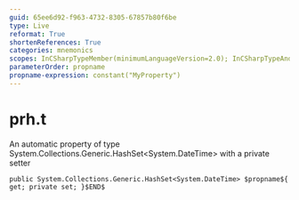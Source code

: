 ```yaml
---
guid: 65ee6d92-f963-4732-8305-67857b80f6be
type: Live
reformat: True
shortenReferences: True
categories: mnemonics
scopes: InCSharpTypeMember(minimumLanguageVersion=2.0); InCSharpTypeAndNamespace(minimumLanguageVersion=2.0)
parameterOrder: propname
propname-expression: constant("MyProperty")
---
```


# prh.t

An automatic property of type System.Collections.Generic.HashSet<System.DateTime> with a private setter

```
public System.Collections.Generic.HashSet<System.DateTime> $propname${ get; private set; }$END$
```
